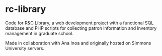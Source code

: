 # rc-library
Code for R&amp;C Library, a web development project with a functional SQL database and PHP scripts for collecting patron information and inventory management in graduate school.

Made in collaboration with Ana Inoa and originally hosted on Simmons University servers.
